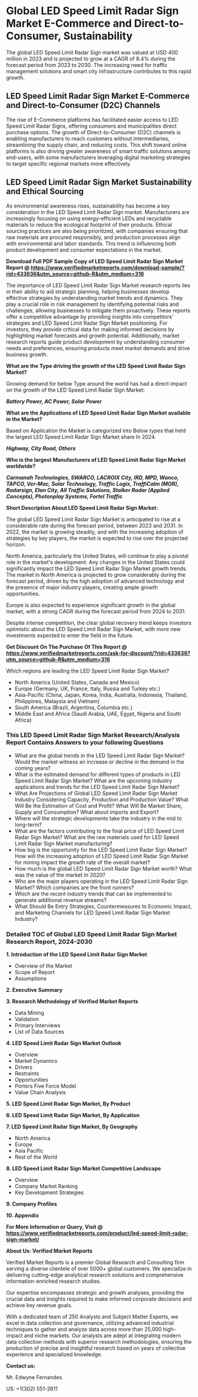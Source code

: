 <h1>Global LED Speed Limit Radar Sign Market E-Commerce and Direct-to-Consumer, Sustainability</h1><p class=""><p>The global LED Speed Limit Radar Sign market was valued at USD 400 million in 2023 and is projected to grow at a CAGR of 8.4% during the forecast period from 2023 to 2030. The increasing need for traffic management solutions and smart city infrastructure contributes to this rapid growth.</p><h2>LED Speed Limit Radar Sign Market E-Commerce and Direct-to-Consumer (D2C) Channels</h2><p>The rise of E-Commerce platforms has facilitated easier access to LED Speed Limit Radar Signs, offering consumers and municipalities direct purchase options. The growth of Direct-to-Consumer (D2C) channels is enabling manufacturers to reach customers without intermediaries, streamlining the supply chain, and reducing costs. This shift toward online platforms is also driving greater awareness of smart traffic solutions among end-users, with some manufacturers leveraging digital marketing strategies to target specific regional markets more effectively.</p><h2>LED Speed Limit Radar Sign Market Sustainability and Ethical Sourcing</h2><p>As environmental awareness rises, sustainability has become a key consideration in the LED Speed Limit Radar Sign market. Manufacturers are increasingly focusing on using energy-efficient LEDs and recyclable materials to reduce the ecological footprint of their products. Ethical sourcing practices are also being prioritized, with companies ensuring that raw materials are procured responsibly, and production processes align with environmental and labor standards. This trend is influencing both product development and consumer expectations in the market.</p></p><p class=""><strong>Download Full PDF Sample Copy of LED Speed Limit Radar Sign Market Report @ <a href="https://www.verifiedmarketreports.com/download-sample/?rid=433636&utm_source=github-R&utm_medium=316" target="_blank">https://www.verifiedmarketreports.com/download-sample/?rid=433636&utm_source=github-R&utm_medium=316</a></strong></p><p>The importance of&nbsp;LED Speed Limit Radar Sign Market research reports lies in their ability to aid strategic planning, helping businesses develop effective strategies by understanding market trends and dynamics. They play a crucial role in risk management by identifying potential risks and challenges, allowing businesses to mitigate them proactively. These reports offer a competitive advantage by providing insights into competitors' strategies and LED Speed Limit Radar Sign Market positioning. For investors, they provide critical data for making informed decisions by highlighting market forecasts and growth potential. Additionally, market research reports guide product development by understanding consumer needs and preferences, ensuring products meet market demands and drive business growth.</p><p><strong>What are the&nbsp;Type driving the growth of the LED Speed Limit Radar Sign Market?</strong></p><p id="" class="">Growing demand for below Type around the world has had a direct impact on the growth of the LED Speed Limit Radar Sign Market:</p><p class=""><em><strong>Battery Power, AC Power, Solar Power</strong></em></p><p class=""><strong>What are the&nbsp;Applications&nbsp;of LED Speed Limit Radar Sign Market available in the Market?</strong></p><p id="" class="">Based on Application the Market is categorized into Below types that held the largest LED Speed Limit Radar Sign Market share In 2024.</p><p class=""><em><strong>Highway, City Road, Others</strong></em></p><p class=""><strong>Who is the largest Manufacturers of LED Speed Limit Radar Sign Market worldwide?</strong></p><p><em><strong>Carmanah Technologies, SWARCO, LACROIX City, IRD, MPD, Wanco, TAPCO, Ver-Mac, Solar Technology, Traffic Logix, TraffiCalm (MOR), Radarsign, Elan City, All Traffic Solutions, Stalker Radar (Applied Concepts), Photonplay Systems, Fortel Traffic</strong></em></p><p id="" class=""><strong>Short Description About LED Speed Limit Radar Sign Market:</strong></p><p>The global LED Speed Limit Radar Sign Market is anticipated to rise at a considerable rate during the forecast period, between 2023 and 2031. In 2022, the market is growing steadily, and with the increasing adoption of strategies by key players, the market is expected to rise over the projected horizon.</p><p>North America, particularly the United States, will continue to play a pivotal role in the market's development. Any changes in the United States could significantly impact the LED Speed Limit Radar Sign Market growth trends. The market in North America is projected to grow considerably during the forecast period, driven by the high adoption of advanced technology and the presence of major industry players, creating ample growth opportunities.</p><p>Europe is also expected to experience significant growth in the global market, with a strong CAGR during the forecast period from 2024 to 2031.</p><p>Despite intense competition, the clear global recovery trend keeps investors optimistic about the LED Speed Limit Radar Sign Market, with more new investments expected to enter the field in the future.</p><p id="" class=""><strong>Get Discount On The Purchase Of This Report @ <a href="https://www.verifiedmarketreports.com/ask-for-discount/?rid=433636?utm_source=github-R&utm_medium=316" target="_blank">https://www.verifiedmarketreports.com/ask-for-discount/?rid=433636?utm_source=github-R&utm_medium=316</a></strong></p><p class="">Which regions are leading the LED Speed Limit Radar Sign Market?</p><ul><li>North America (United States, Canada and Mexico)</li><li>Europe (Germany, UK, France, Italy, Russia and Turkey etc.)</li><li>Asia-Pacific (China, Japan, Korea, India, Australia, Indonesia, Thailand, Philippines, Malaysia and Vietnam)</li><li>South America (Brazil, Argentina, Columbia etc.)</li><li>Middle East and Africa (Saudi Arabia, UAE, Egypt, Nigeria and South Africa)</li></ul><h3 id="" class="">This LED Speed Limit Radar Sign Market Research/Analysis Report Contains Answers to your following Questions</h3><ul><li>What are the global trends in the LED Speed Limit Radar Sign Market? Would the market witness an increase or decline in the demand in the coming years?</li><li>What is the estimated demand for different types of products in LED Speed Limit Radar Sign Market? What are the upcoming industry applications and trends for the LED Speed Limit Radar Sign Market?</li><li>What Are Projections of Global LED Speed Limit Radar Sign Market Industry Considering Capacity, Production and Production Value? What Will Be the Estimation of Cost and Profit? What Will Be Market Share, Supply and Consumption? What about imports and Export?</li><li>Where will the strategic developments take the industry in the mid to long-term?</li><li>What are the factors contributing to the final price of LED Speed Limit Radar Sign Market? What are the raw materials used for LED Speed Limit Radar Sign Market manufacturing?</li><li>How big is the opportunity for the LED Speed Limit Radar Sign Market? How will the increasing adoption of LED Speed Limit Radar Sign Market for mining impact the growth rate of the overall market?</li><li>How much is the global LED Speed Limit Radar Sign Market worth? What was the value of the market In 2020?</li><li>Who are the major players operating in the LED Speed Limit Radar Sign Market? Which companies are the front runners?</li><li>Which are the recent industry trends that can be implemented to generate additional revenue streams?</li><li>What Should Be Entry Strategies, Countermeasures to Economic Impact, and Marketing Channels for LED Speed Limit Radar Sign Market Industry?</li></ul><h3 id="" class="">Detailed TOC of Global LED Speed Limit Radar Sign Market Research Report, 2024-2030</h3><p id="" class=""><strong>1. Introduction of the LED Speed Limit Radar Sign Market</strong></p><ul><li>Overview of the Market</li><li>Scope of Report</li><li>Assumptions</li></ul><p id="" class=""><strong>2. Executive Summary</strong></p><p id="" class=""><strong>3. Research Methodology of Verified Market Reports</strong></p><ul><li>Data Mining</li><li>Validation</li><li>Primary Interviews</li><li>List of Data Sources</li></ul><p id="" class=""><strong>4. LED Speed Limit Radar Sign Market Outlook</strong></p><ul><li>Overview</li><li>Market Dynamics</li><li>Drivers</li><li>Restraints</li><li>Opportunities</li><li>Porters Five Force Model</li><li>Value Chain Analysis</li></ul><p id="" class=""><strong>5. LED Speed Limit Radar Sign Market, By Product</strong></p><p id="" class=""><strong>6. LED Speed Limit Radar Sign Market, By Application</strong></p><p id="" class=""><strong>7. LED Speed Limit Radar Sign Market, By Geography</strong></p><ul><li>North America</li><li>Europe</li><li>Asia Pacific</li><li>Rest of the World</li></ul><p id="" class=""><strong>8. LED Speed Limit Radar Sign Market Competitive Landscape</strong></p><ul><li>Overview</li><li>Company Market Ranking</li><li>Key Development Strategies</li></ul><p id="" class=""><strong>9. Company Profiles</strong></p><p id="" class=""><strong>10. Appendix</strong></p><p id="" class=""><strong>For More Information or Query, Visit @ <a href="https://www.verifiedmarketreports.com/product/led-speed-limit-radar-sign-market/" target="_blank">https://www.verifiedmarketreports.com/product/led-speed-limit-radar-sign-market/</a></strong></p><p id="" class=""><strong>About Us: Verified Market Reports</strong></p><p id="" class="">Verified Market Reports is a premier Global Research and Consulting firm serving a diverse clientele of over 5000+ global customers. We specialize in delivering cutting-edge analytical research solutions and comprehensive information-enriched research studies.</p><p id="" class="">Our expertise encompasses strategic and growth analyses, providing the crucial data and insights required to make informed corporate decisions and achieve key revenue goals.</p><p id="" class="">With a dedicated team of 250 Analysts and Subject Matter Experts, we excel in data collection and governance, utilizing advanced industrial techniques to gather and analyze data across more than 25,000 high-impact and niche markets. Our analysts are adept at integrating modern data collection methods with superior research methodologies, ensuring the production of precise and insightful research based on years of collective experience and specialized knowledge.</p><p id="" class=""><strong>Contact us:</strong></p><p id="" class="">Mr. Edwyne Fernandes</p><p id="" class="">US: +1(302) 551-2611</p>